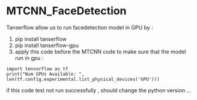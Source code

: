 # MTCNN_FaceDetection

Tanserflow allow us to run facedetection model in GPU by :
1) pip install tanserflow
2) pip install tanserflow-gpu
3) apply this code before the MTCNN code to make sure that the model run in gpu :

```
import tensorflow as tf
print("Num GPUs Available: ", len(tf.config.experimental.list_physical_devices('GPU')))
```

if this code test not run successfully , should change the python version ...



 
